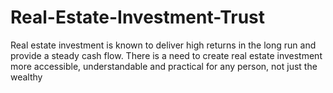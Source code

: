 # Real-Estate-Investment-Trust
Real estate investment is known to deliver high returns in the long run and provide a steady cash flow. There is a need to create real estate investment more accessible, understandable and practical for any person, not just the wealthy
